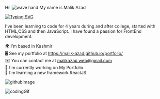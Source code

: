 Hi! ![wave hand](https://github.com/malik-azad/malik-azad/assets/113776072/6947f7df-588f-4505-9290-080ddf9e8ae7) My name is Malik Azad

[![Typing SVG](https://readme-typing-svg.demolab.com?font=Fira+Code&pause=1000&random=false&width=435&lines=I'm+a+Programmer;Front+End+Developer)](https://git.io/typing-svg)



I've been learning to code for 4 years during and after college, started with HTML,CSS and then JavaScript. I have found a passion for FrontEnd development.


🌍  I'm based in Kashmir                
🖥️  See my portfolio at https://malik-azad.github.io/portfolio/            
✉️  You can contact me at malikazad.web@gmail.com            
🚀  I'm currently working on My Portfolio            
🧠  I'm learning a new framework ReactJS

![githubimage](https://github.com/malik-azad/malik-azad/assets/113776072/2a22435a-9747-4a1c-adfe-c078cbf97576)

![codingGif](https://github.com/malik-azad/malik-azad/assets/113776072/0276c933-91c3-4122-a743-acef98873405)



